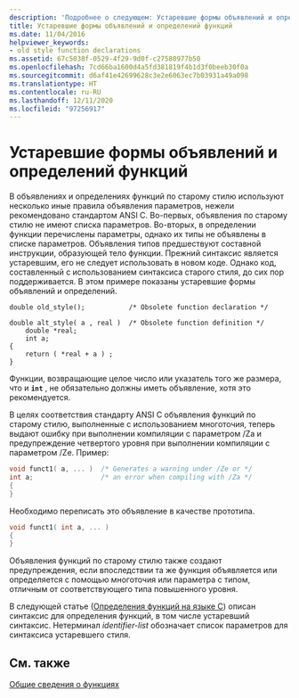 ```yaml
---
description: 'Подробнее о следующем: Устаревшие формы объявлений и определений функций'
title: Устаревшие формы объявлений и определений функций
ms.date: 11/04/2016
helpviewer_keywords:
- old style function declarations
ms.assetid: 67c5038f-0529-4f29-9d0f-c27580977b50
ms.openlocfilehash: 7cd66ba1600d4a5fd381819f4b1d3f0beeb30f0a
ms.sourcegitcommit: d6af41e42699628c3e2e6063ec7b03931a49a098
ms.translationtype: HT
ms.contentlocale: ru-RU
ms.lasthandoff: 12/11/2020
ms.locfileid: "97256917"
---
```

# <a name="obsolete-forms-of-function-declarations-and-definitions"></a>Устаревшие формы объявлений и определений функций

В объявлениях и определениях функций по старому стилю используют несколько иные правила объявления параметров, нежели рекомендовано стандартом ANSI C. Во-первых, объявления по старому стилю не имеют списка параметров. Во-вторых, в определении функции перечислены параметры, однако их типы не объявлены в списке параметров. Объявления типов предшествуют составной инструкции, образующей тело функции. Прежний синтаксис является устаревшим, его не следует использовать в новом коде. Однако код, составленный с использованием синтаксиса старого стиля, до сих пор поддерживается. В этом примере показаны устаревшие формы объявлений и определений.

```
double old_style();           /* Obsolete function declaration */

double alt_style( a , real )  /* Obsolete function definition */
    double *real;
    int a;
{
    return ( *real + a ) ;
}
```

Функции, возвращающие целое число или указатель того же размера, что и **`int`** , не обязательно должны иметь объявление, хотя это рекомендуется.

В целях соответствия стандарту ANSI C объявления функций по старому стилю, выполненные с использованием многоточия, теперь выдают ошибку при выполнении компиляции с параметром /Za и предупреждение четвертого уровня при выполнении компиляции с параметром /Ze. Пример:

```cpp
void funct1( a, ... )  /* Generates a warning under /Ze or */
int a;                 /* an error when compiling with /Za */
{
}
```

Необходимо переписать это объявление в качестве прототипа.

```cpp
void funct1( int a, ... )
{
}
```

Объявления функций по старому стилю также создают предупреждения, если впоследствии та же функция объявляется или определяется с помощью многоточия или параметра с типом, отличным от соответствующего типа повышенного уровня.

В следующей статье ([Определения функций на языке C](../c-language/c-function-definitions.md)) описан синтаксис для определения функций, в том числе устаревший синтаксис. Нетерминал *identifier-list* обозначает список параметров для синтаксиса устаревшего стиля.

## <a name="see-also"></a>См. также

[Общие сведения о функциях](../c-language/overview-of-functions.md)
